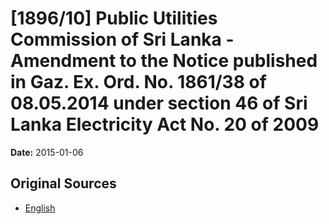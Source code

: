 # [1896/10] Public Utilities Commission of Sri Lanka - Amendment to the Notice published in Gaz. Ex. Ord. No. 1861/38 of 08.05.2014 under section 46 of Sri Lanka Electricity Act No. 20 of 2009

**Date:** 2015-01-06

## Original Sources

- [English](https://documents.gov.lk/view/extra-gazettes/2015/1/1896-10_E.pdf)
